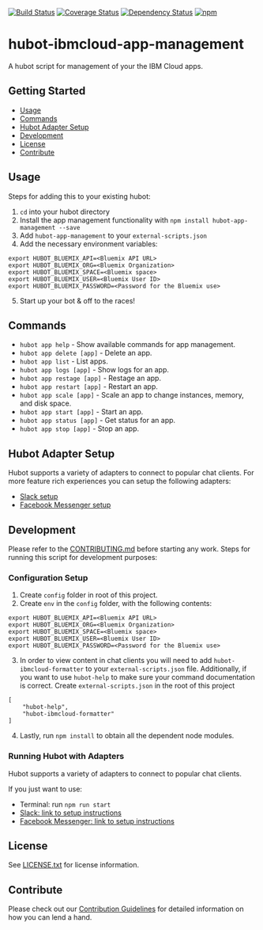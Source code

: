 [![Build Status](https://travis-ci.org/ibm-cloud-solutions/hubot-ibmcloud-app-management.svg?branch=master)](https://travis-ci.org/ibm-cloud-solutions/hubot-ibmcloud-app-management)
[![Coverage Status](https://coveralls.io/repos/github/ibm-cloud-solutions/hubot-ibmcloud-app-management/badge.svg?branch=master)](https://coveralls.io/github/ibm-cloud-solutions/hubot-ibmcloud-app-management?branch=master)
[![Dependency Status](https://dependencyci.com/github/ibm-cloud-solutions/hubot-ibmcloud-app-management/badge)](https://dependencyci.com/github/ibm-cloud-solutions/hubot-ibmcloud-app-management)
[![npm](https://img.shields.io/npm/v/hubot-ibmcloud-app-management.svg?maxAge=2592000)](https://www.npmjs.com/package/hubot-ibmcloud-app-management)

# hubot-ibmcloud-app-management

A hubot script for management of your the IBM Cloud apps.

## Getting Started
* [Usage](#usage)
* [Commands](#commands)
* [Hubot Adapter Setup](#hubot-adapter-setup)
* [Development](#development)
* [License](#license)
* [Contribute](#contribute)

## Usage

Steps for adding this to your existing hubot:

1. `cd` into your hubot directory
2. Install the app management functionality with `npm install hubot-app-management --save`
3. Add `hubot-app-management` to your `external-scripts.json`
4. Add the necessary environment variables:
```
export HUBOT_BLUEMIX_API=<Bluemix API URL>
export HUBOT_BLUEMIX_ORG=<Bluemix Organization>
export HUBOT_BLUEMIX_SPACE=<Bluemix space>
export HUBOT_BLUEMIX_USER=<Bluemix User ID>
export HUBOT_BLUEMIX_PASSWORD=<Password for the Bluemix use>
```

5. Start up your bot & off to the races!

## Commands <a id="commands"></a>
- `hubot app help` - Show available commands for app management.
- `hubot app delete [app]` - Delete an app.
- `hubot app list` - List apps.
- `hubot app logs [app]` - Show logs for an app.
- `hubot app restage [app]` - Restage an app.
- `hubot app restart [app]` - Restart an app.
- `hubot app scale [app]` - Scale an app to change instances, memory, and disk space.
- `hubot app start [app]` - Start an app.
- `hubot app status [app]` - Get status for an app.
- `hubot app stop [app]` - Stop an app.

## Hubot Adapter Setup

Hubot supports a variety of adapters to connect to popular chat clients.  For more feature rich experiences you can setup the following adapters:
- [Slack setup](https://github.com/ibm-cloud-solutions/hubot-ibmcloud-app-management/blob/master/docs/adapters/slack.md)
- [Facebook Messenger setup](https://github.com/ibm-cloud-solutions/hubot-ibmcloud-app-management/blob/master/docs/adapters/facebook.md)

## Development

Please refer to the [CONTRIBUTING.md](https://github.com/ibm-cloud-solutions/hubot-ibmcloud-app-management/blob/master/CONTRIBUTING.md) before starting any work.  Steps for running this script for development purposes:

### Configuration Setup

1. Create `config` folder in root of this project.
2. Create `env` in the `config` folder, with the following contents:
```
export HUBOT_BLUEMIX_API=<Bluemix API URL>
export HUBOT_BLUEMIX_ORG=<Bluemix Organization>
export HUBOT_BLUEMIX_SPACE=<Bluemix space>
export HUBOT_BLUEMIX_USER=<Bluemix User ID>
export HUBOT_BLUEMIX_PASSWORD=<Password for the Bluemix use>
```
3. In order to view content in chat clients you will need to add `hubot-ibmcloud-formatter` to your `external-scripts.json` file. Additionally, if you want to use `hubot-help` to make sure your command documentation is correct. Create `external-scripts.json` in the root of this project
```
[
    "hubot-help",
    "hubot-ibmcloud-formatter"
]
```
4. Lastly, run `npm install` to obtain all the dependent node modules.

### Running Hubot with Adapters

Hubot supports a variety of adapters to connect to popular chat clients.

If you just want to use:
 - Terminal: run `npm run start`
 - [Slack: link to setup instructions](https://github.com/ibm-cloud-solutions/hubot-ibmcloud-app-management/blob/master/docs/adapters/slack.md)
 - [Facebook Messenger: link to setup instructions](https://github.com/ibm-cloud-solutions/hubot-ibmcloud-app-management/blob/master/docs/adapters/facebook.md)


## License

See [LICENSE.txt](https://github.com/ibm-cloud-solutions/hubot-ibmcloud-app-management/blob/master/LICENSE.txt) for license information.

## Contribute

Please check out our [Contribution Guidelines](https://github.com/ibm-cloud-solutions/hubot-ibmcloud-app-management/blob/master/CONTRIBUTING.md) for detailed information on how you can lend a hand.
